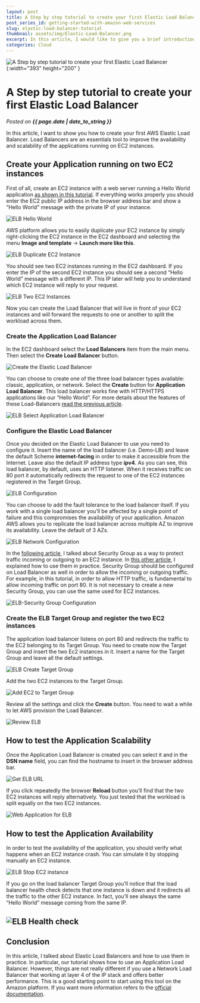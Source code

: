 ```yaml
---
layout: post
title: A Step by step tutorial to create your first Elastic Load Balancer
post_series_id: getting-started-with-amazon-web-services
slug: elastic-load-balancer-tutorial
thumbnail: assets/img/Elastic-Load-Balancer.png
excerpt: In this article, I would like to give you a brief introduction to Kubernetes and how to deploy applications on it.
categories: Cloud
---
```


![A Step by step tutorial to create your first Elastic Load Balancer](assets/img/Elastic-Load-Balancer.png){:width="393" height="200" }

# A Step by step tutorial to create your first Elastic Load Balancer
_Posted on **{{ page.date | date_to_string }}**_

In this article, I want to show you how to create your first AWS Elastic Load Balancer. Load Balancers are an essentials tool to improve the availability and scalability of the applications running on EC2 instances.

## Create your Application running on two EC2 instances

First of all, create an EC2 instance with a web server running a Hello World application [as shown in this tutorial](definitive-amazon-ec2-tutorial-step-by-step-guide-beginners). If everything works properly you should enter the EC2 public IP address in the browser address bar and show a “Hello World” message with the private IP of your instance.

![ELB Hello World](assets/img/2-ELB-Hello-World.png)

AWS platform allows you to easily duplicate your EC2 instance by simply right-clicking the EC2 instance in the EC2 dashboard and selecting the menu **Image and template** -> **Launch more like this**.

![ELB Duplicate EC2 Instance](assets/img/1-ELB-Duplicate-Ec2-Instance.png)

You should see two EC2 instances running in the EC2 dashboard. If you enter the IP of the second EC2 instance you should see a second “Hello World” message with a different IP. This IP later will help you to understand which EC2 instance will reply to your request.

![ELB Two EC2 Instances](assets/img/3-ELB-Two-Ec2-Instances.png)

Now you can create the Load Balancer that will live in front of your EC2 instances and will forward the requests to one or another to split the workload across them.

### Create the Application Load Balancer

In the EC2 dashboard select the **Load Balancers** item from the main menu. Then select the **Create Load Balancer** button.

![Create the Elastic Load Balancer](assets/img/4-ELB-Create-Load-Balancer.png)

You can choose to create one of the three load balancer types available: classic, application, or network. Select the **Create** button for **Application Load Balancer**. This load balancer works fine with HTTP/HTTPS applications like our “Hello World”. For more details about the features of these Load-Balancers [read the previous article](how-to-increase-amazon-ec2-availability-and-scalability).

![ELB Select Application Load Balancer](assets/img/5-ELB-Load-Balancer-Type.png)

### Configure the Elastic Load Balancer

Once you decided on the Elastic Load Balancer to use you need to configure it. Insert the name of the load balancer (i.e. Demo-LB) and leave the default Scheme **internet-facing** in order to make it accessible from the Internet. Leave also the default IP address type **ipv4**. As you can see, this load balancer, by default, uses an HTTP listener. When it receives traffic on 80 port it automatically redirects the request to one of the EC2 instances registered in the Target Group.

![ELB Configuration](assets/img/6-ELB-Configuration.png)

You can choose to add the fault tolerance to the load balancer itself. If you work with a single load balancer you’ll be affected by a single point of failure and this compromises the availability of your application. Amazon AWS allows you to replicate the load balancer across multiple AZ to improve its availability. Leave the default of 3 AZs.

![ELB Network Configuration](assets/img/7-ELB-Configure-Network.png)

In the [following article](amazon-ec2-for-beginners), I talked about Security Group as a way to protect traffic incoming or outgoing to an EC2 instance. In [this other article](definitive-amazon-ec2-tutorial-step-by-step-guide-beginners), I explained how to use them in practice. Security Group should be configured on Load Balancer as well in order to allow the incoming or outgoing traffic. For example, in this tutorial, in order to allow HTTP traffic, is fundamental to allow incoming traffic on port 80. It is not necessary to create a new Security Group, you can use the same used for EC2 instances.

![ELB-Security Group Configuration](assets/img/8-ELB-Configure-Security-Group.png)

### Create the ELB Target Group and register the two EC2 instances

The application load balancer listens on port 80 and redirects the traffic to the EC2 belonging to its Target Group. You need to create now the Target Group and insert the two Ec2 instances in it. Insert a name for the Target Group and leave all the default settings.

![ELB Create Target Group](assets/img/9-ELB-Create-Target-Group.png)

Add the two EC2 instances to the Target Group.

![Add EC2 to Target Group](assets/img/10-Add-EC2-to-Target-Group.png)

Review all the settings and click the **Create** button. You need to wait a while to let AWS provision the Load Balancer.

![Review ELB](assets/img/11-Review-ELB.png)

## How to test the Application Scalability

Once the Application Load Balancer is created you can select it and in the **DSN name** field, you can find the hostname to insert in the browser address bar.

![Get ELB URL](assets/img/12-Get-ELB-URL.png)

If you click repeatedly the browser **Reload** button you’ll find that the two EC2 instances will reply alternatively. You just tested that the workload is split equally on the two EC2 instances.

![Web Application for ELB](assets/img/14-Web-Application-ELB.png)

## How to test the Application Availability

In order to test the availability of the application, you should verify what happens when an EC2 instance crash. You can simulate it by stopping manually an EC2 instance.

![ELB Stop EC2 instance](assets/img/15-ELB-Stop-EC2-instance.png)

If you go on the load balancer Target Group you’ll notice that the load balancer health check detects that one instance is down and it redirects all the traffic to the other EC2 instance. In fact, you’ll see always the same “Hello World” message coming from the same IP.

## ![ELB Health check](assets/img/ELB-Health-check.png)

## Conclusion

In this article, I talked about Elastic Load Balancers and how to use them in practice. In particular, our tutorial shows how to use an Application Load Balancer. However, things are not really different if you use a Network Load Balancer that working at layer 4 of the IP stack and offers better performance. This is a good starting point to start using this tool on the Amazon platform. If you want more information refers to the [official documentation](https://aws.amazon.com/it/elasticloadbalancing/?whats-new-cards-elb.sort-by=item.additionalFields.postDateTime&whats-new-cards-elb.sort-order=desc).